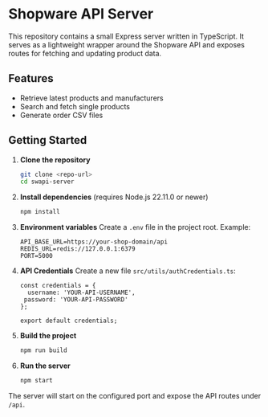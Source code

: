 # Shopware API Server

This repository contains a small Express server written in TypeScript. It serves as a lightweight wrapper around the Shopware API and exposes routes for fetching and updating product data.

## Features
- Retrieve latest products and manufacturers
- Search and fetch single products
- Generate order CSV files

## Getting Started
1. **Clone the repository**
   ```bash
   git clone <repo-url>
   cd swapi-server
   ```
2. **Install dependencies** (requires Node.js 22.11.0 or newer)
   ```bash
   npm install
   ```
3. **Environment variables**
   Create a `.env` file in the project root. Example:
   ```env
   API_BASE_URL=https://your-shop-domain/api
   REDIS_URL=redis://127.0.0.1:6379
   PORT=5000
   ```
4. **API Credentials**
   Create a new file `src/utils/authCredentials.ts`:
   ```env
   const credentials = {
     username: 'YOUR-API-USERNAME', 
    password: 'YOUR-API-PASSWORD'  
   };

   export default credentials;
   ```

5. **Build the project**
   ```bash
   npm run build
   ```
6. **Run the server**
   ```bash
   npm start
   ```

The server will start on the configured port and expose the API routes under `/api`.
